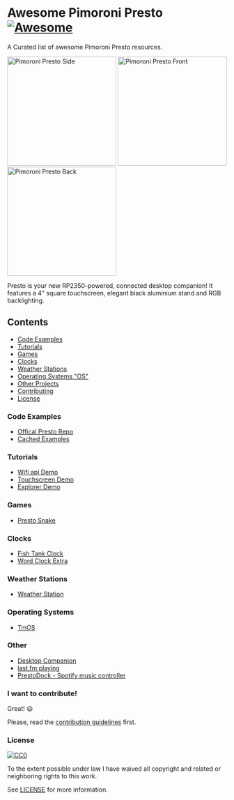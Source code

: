 # Awesome Pimoroni Presto  [![Awesome](https://awesome.re/badge.svg)](https://awesome.re)
A Curated list of awesome Pimoroni Presto resources.

<p float="left">
<img src="https://shop.pimoroni.com/cdn/shop/files/presto-6_1500x1500_crop_center.jpg" alt="Pimoroni Presto Side" width="250" height="250">
<img src="https://shop.pimoroni.com/cdn/shop/files/presto-4_1500x1500_crop_center.jpg" alt="Pimoroni Presto Front" width="250" height="250">
<img src="https://shop.pimoroni.com/cdn/shop/files/presto-9_1500x1500_crop_center.jpg" alt="Pimoroni Presto Back" width="250" height="250">
</p>

Presto is your new RP2350-powered, connected desktop companion! It features a 4" square touchscreen, elegant black aluminium stand and RGB backlighting.

## Contents
- [Code Examples](#code-examples)
- [Tutorials](#tutorials)
- [Games](#games)
- [Clocks](#clocks)
- [Weather Stations](#weather-stations)
- [Operating Systems "OS"](#operating-systems)
- [Other Projects](#other)
- [Contributing](#i-want-to-contribute)
- [License](#license)
  
### Code Examples
- [Offical Presto Repo](https://github.com/pimoroni/presto)
- [Cached Examples](https://github.com/AndrewCapon/presto-cached-examples)

  
### Tutorials
- [Wifi api Demo](https://forums.pimoroni.com/t/presto-wifi-demo/26947)
- [Touchscreen Demo](https://forums.pimoroni.com/t/presto-touch-screen-demo/26915)
- [Explorer Demo](https://forums.pimoroni.com/t/pimoroni-explorer-kit-tutorial/26501/4)

  
### Games
- [Presto Snake](https://github.com/jake1164/presto-snake)


### Clocks
- [Fish Tank Clock](https://github.com/arturo182/presto-examples/tree/main/fish_tank)
- [Word Clock Extra](https://github.com/arturo182/presto-examples/tree/main/word_clock_extra)


### Weather Stations
- [Weather Station](https://www.kevsrobots.com/blog/weather-station-display.html)

  
### Operating Systems
- [TmOS](https://github.com/themissingcow/pimoroni-presto-tmos)


### Other
- [Desktop Companion](https://git.hack-hro.de/kmohrf/compresto)
- [last.fm playing](https://github.com/andypiper/presto-lastfm)
- [PrestoDock - Spotify music controller](https://github.com/fatihak/PrestoDeck)


### I want to contribute!

Great! :smiley:

Please, read the [contribution guidelines](CONTRIBUTING.md) first.

### License

[![CC0](https://i.creativecommons.org/p/zero/1.0/88x31.png)](https://creativecommons.org/publicdomain/zero/1.0/)

To the extent possible under law I have waived all copyright and related or neighboring rights to this work.

See [LICENSE](LICENSE) for more information.

